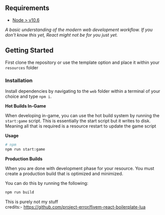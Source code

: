 ## Requirements

- [Node > v10.6](https://nodejs.org/en/)

_A basic understanding of the modern web development workflow. If you don't
know this yet, React might not be for you just yet._

## Getting Started

First clone the repository or use the template option and place
it within your `resources` folder

### Installation

Install dependencies by navigating to the `web` folder within
a terminal of your choice and type `npm i`.

**Hot Builds In-Game**

When developing in-game, you can use the hot build system by
running the `start:game` script. This is essentially the start
script but it writes to disk. Meaning all that is required is a
resource restart to update the game script

**Usage**

```sh
# npm
npm run start:game
```

**Production Builds**

When you are done with development phase for your resource. You
must create a production build that is optimized and minimized.

You can do this by running the following:

```sh
npm run build
```

This is purely not my stuff  
credits:- https://github.com/project-error/fivem-react-boilerplate-lua
